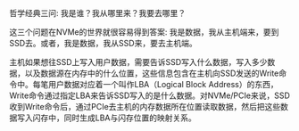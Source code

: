 
哲学经典三问: 我是谁？我从哪里来？我要去哪里？

这三个问题在NVMe的世界就很容易得到答案: 我是数据，我从主机端来，要到SSD去。或者，我是数据，我从SSD来，要去主机端。

主机如果想往SSD上写入用户数据，需要告诉SSD写入什么数据，写入多少数据，以及数据源在内存中的什么位置，这些信息包含在主机向SSD发送的Write命令中。每笔用户数据对应着一个叫作LBA（Logical Block Address）的东西，Write命令通过指定LBA来告诉SSD写入的是什么数据。对NVMe/PCIe来说，SSD收到Write命令后，通过PCIe去主机的内存数据所在位置读取数据，然后把这些数据写入闪存中，同时生成LBA与闪存位置的映射关系。



